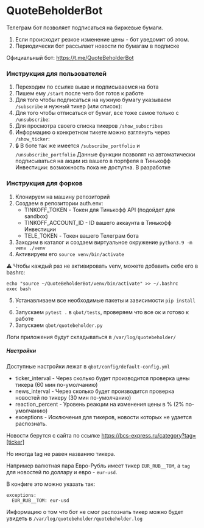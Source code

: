 # QuoteBeholderBot
Телеграм бот позволяет подписаться на биржевые бумаги. 
1) Если происходит резкое изменение цены - бот уведомит об этом.
2) Периодически бот рассылает новости по бумагам в подписке

Официальный бот: https://t.me/QuoteBeholderBot

### Инструкция для пользователей

1) Переходим по ссылке выше и подписываемся на бота
2) Пишем ему `/start` после чего бот готов к работе
3) Для того чтобы подписаться на нужную бумагу указываем `/subscribe` и нужный тикер (или список):
4) Для того чтобы отписаться от бумаг, все тоже самое только с `/unsubscribe`:
5) Для просмотра своего списка тикеров `/show_subscribes`
6) Информацию о конкретном тикете можно взглянуть через `/show_ticker`:
7) :lock: В боте так же имеется `/subscribe_portfolio` и `/unsubscribe_portfolio`
Данные функции позволят на автоматически подписываться на акции из вашего в портфеля в Тинькофф Инвестиции: возможность пока не доступна. В разработке

### Инструкция для форков
1) Клонируем на машину репозиторий
2) Создаем в репозитории auth.env:
    * TINKOFF_TOKEN - Токен для Тинькофф API (подойдет для sandbox)
    * TINKOFF_ACCOUNT_ID - ID вашего аккаунта в Тинькофф Инвестиции
    * TELE_TOKEN - Токен вашего Телеграм бота
3) Заходим в каталог и создаем виртуальное окружение `python3.9 -m venv ./venv`
4) Активируем его `source venv/bin/activate`

:warning: Чтобы каждый раз не активировать venv, можете добавить себе его в bashrc:

```
echo "source ~/QuoteBeholderBot/venv/bin/activate" >> ~/.bashrc
exec bash
```
5) Устанавливаем все необходимые пакеты и зависимости `pip install .`
6) Запускаем `pytest .` в `qbot/tests`, проверяем что все ок и готово к работе
7) Запускаем `qbot/quotebeholder.py`

Логи приложения будут складываться в `/var/log/quotebeholder/`
##### Настройки
Доступные настройки лежат в `qbot/config/default-config.yml`

* ticker_interval - Через сколько будет производится проверка цены тикера (60 мин по-умолчанию)
* news_interval - Через сколько будет производится проверка новостей по тикеру (30 мин по-умолчанию)
* reaction_percent - Уровень реакции на изменения цены в % (2% по-умолчанию)
* exceptions - Исключения для тикеров, новости которых не удается распознать. 

Новости берутся с сайта по ссылке  https://bcs-express.ru/category?tag=[ticker]

Но иногда tag не равен названию тикера.

Например валютная пара Евро-Рубль имеет тикер `EUR_RUB__TOM`, а `tag` для новостей по доллару и евро - `eur-usd`.

В конфиге это можно указать так:
```
exceptions:
  EUR_RUB__TOM: eur-usd
```
Информацию о том что бот не смог распознать тикер можно будет увидеть в `/var/log/quotebeholder/quotebeholder.log`
